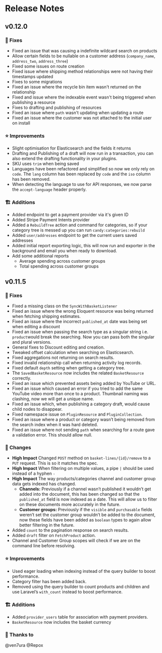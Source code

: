 # Release Notes

## v0.12.0

### 🐞 Fixes
- Fixed an issue that was causing a indefinite wildcard search on products
- Allow certain fields to be nullable on a customer address (`company_name`, `address_two`, `address_three`)
- Fixed some issues on route creation
- Fixed issue where shipping method relationships were not having their timestamps updated
- Fixes to some migrations
- Fixed an issue where the recycle bin item wasn't returned on the relationship
- Fixed and issue where the indexable event wasn't being triggered when publishing a resource
- Fixes to drafting and publishing of resources
- Fixed an issue where `path` wasn't updating when updating a route
- Fixed an issue where the customer was not attached to the initial user on install

### ⭐ Improvements
- Slight optimisation for Elasticsearch and the fields it returns
- Drafting and Publishing of a draft will now run in a transaction, you can also extend the drafting functionality in your plugins.
- SKU uses `trim` when being saved
- Languages have been refactored and simplified so now we only rely on `code`. The `lang` column has been replaced by `code` and the `iso` column has been removed.
- When detecting the language to use for API responses, we now parse the `accept-language` header properly.

### 🏗️ Additions
- Added endpoint to get a payment provider via it's given ID
- Added Stripe Payment Intents provider
- Added a `RebuildTree` action and command for categories, so if your category tree is messed up you can run `candy:categories:rebuild`
- Added `user/addresses` endpoint to get the current users saved addresses
- Added initial report exporting logic, this will now run and exporter in the background and email you when ready to download.
- Add some additional reports
    - Average spending across customer groups
    - Total spending across customer groups


## v0.11.5

### 🐞 Fixes
* Fixed a missing class on the `SyncWithBasketListener`
* Fixed an issue where the wrong Eloquent resource was being returned when fetching shipping estimates.
* Fixed an issue where the incorrect `published_at` date was being set when editing a discount
* Fixed an issue when passing the search type as a singular string i.e. `product`would break the searching. Now you can pass both the singular and plural versions.
* General fixes to Discount editing and creation.
* Tweaked offset calculation when searching on Elasticsearch.
* Fixed aggregations not returning on search results.
* Fixed invalid relationship call when returning activity log records.
* Fixed default `depth` setting when getting a category tree.
* The `SavedBasketResource` now includes the related `BasketResource` correctly.
* Fixed an issue which prevented assets being added by YouTube or URL.
* Fixed an issue which caused an error if you tried to add the same YouTube video more than once to a product. Thumbnail naming was clashing, now we will get a unique name.
* Fixed an issue which, when publishing a category draft, would cause child nodes to disappear.
* Fixed namespace issue on `PluginResource` and `PluginCollection`.
* Fixed an issue where a product or category wasn’t being removed from the search index when it was hard deleted.
* Fixed an issue where not sending `path` when searching for a route gave a validation error. This should allow null.

### 🔀 Changes
* **High Impact** Changed `POST` method on `basket-lines/{id}/remove` to a `PUT` request. This is so it matches the spec.
* **High Impact** When filtering on multiple values, a pipe `|` should be used instead of a hyphen `-`
* **High Impact** The way products/categories channel and customer group data gets indexed has changed.
    * **Channels:** Previously if a channel wasn’t published it wouldn’t get added into the document, this has been changed so that the `published_at` field is now indexed as a date. This will allow us to filter on these documents more accurately in the future.
    * **Customer groups:** Previously if the `visible` and `purchasable` fields weren’t set the customer group wouldn’t be added to the document, now these fields have been added as `boolean` types to again allow better filtering in the future.
*  Added `count` to the pagination response on search results.
* Added `draft` filter on `FetchProduct` action.
* Channel and Customer Group scopes will check if we are on the command line before resolving.

### ⭐ Improvements
* Used eager loading when indexing instead of the query builder to boost performance.
* Category filter has been added back.
* Removed using the query builder to count products and children and use Laravel’s `with_count` instead to boost performance.

### 🏗️ Additions
* Added `provider_users` table for association with payment providers.
* `BasketResource` now includes the basket currency

### 💖  Thanks to
@ven7ura
@Repox 